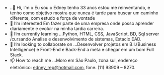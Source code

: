 - ..👋 Hi, I’m o  Eu sou o Edney tenho 33 anos estou me reinventando, e tenho como objetivo mostra que nunca é tarde para buscar um caminho diferente, com estudo e força de vontade
- 👀 I’m interested Em fazer parte de uma empresa onde posso aprender diariamente e evoluir na minha tardia carreira. 
- 🌱 I’m currently learning ...Python, HTML, CSS, JavaScript, BD, Sql server /cursando Analise e desenvolvimento de sistemas, Estacio EAD.
- 💞️ I’m looking to collaborate on ...Desenvolver projetos em B.I.(Business Intelligence) e Front-End e Back-End a meta e chegar em um bom Full Stack. 
- 📫 How to reach me ...Moro em São Paulo, zona sul, endereço eletrônico: edney_rep@hotmail.com, fone. (11) 93909 – 8270.
<!---
Vaash2/Vaash2 is a ✨ special ✨ repository because its `README.md` (this file) appears on your GitHub profile.
You can click the Preview link to take a look at your changes.
--->
